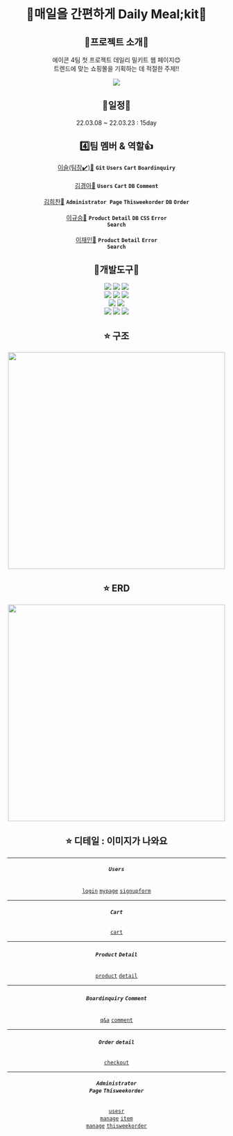 <div align="center">
  <h1> 🍚매일을 간편하게 Daily Meal;kit🍚 </h1>

## 📣프로젝트 소개📣
에이콘 4팀 첫 프로젝트 데일리 밀키트 웹 페이지😊
<br/>
트렌드에 맞는 쇼핑몰을 기획하는 데 적절한 주제!!
  
<img src="https://github.com/leegyuseung/milkit_web_page.project/blob/main/Project/src/main/webapp/resources/images2/%EB%B0%80%ED%82%A4%ED%8A%B8.png">

## 📆일정📆
  22.03.08 ~ 22.03.23 : 15day
  
## 4️⃣팀 멤버 & 역할👍
<a href="https://github.com/xerathul">이슬(팀장✔️)👧</a> <strong><code>Git</code></strong> <strong><code>Users</code></strong> <strong><code>Cart</code></strong>
  <strong><code>Boardinquiry</code></strong>
<br/><br/>
<a href="https://github.com/Kyeong-Ah">김경아👧</a> <strong><code>Users</code></strong> <strong><code>Cart</code></strong> <strong><code>DB</code></strong>
  <strong><code>Comment</code></strong>
<br/><br/>
<a href="https://github.com/gmlcks7575">김희찬👦</a> <strong><code>Administrator Page</code></strong> <strong><code>Thisweekorder</code></strong> <strong><code>DB</code></strong> <strong><code>Order</code></strong>
<br/><br/>
<a href="https://github.com/leegyuseung">이규승👦</a> <strong><code>Product</code></strong> <strong><code>Detail</code></strong> <strong><code>DB</code></strong> <strong><code>CSS</code></strong> <strong><code>Error Search</code></strong>
<br/><br/>
<a href="https://github.com/Loyce0805">이재인👦</a> <strong><code>Product</code></strong> <strong><code>Detail</code></strong> <strong><code>Error Search</code></strong>
  
## 🔨개발도구🔨
<img src="https://img.shields.io/badge/Java-007396?style=flat-square&logo=Java&logoColor=white"/>
<img src="https://img.shields.io/badge/Spring-6DB33F?style=flat-square&logo=Spring&logoColor=white"/>  
<img src="https://img.shields.io/badge/MyBatis-000000?style=flat-square&logo=&logoColor=white"/>  
<br/>
<img src="https://img.shields.io/badge/JavaScript-F7DF1E?style=flat-square&logo=JavaScript&logoColor=white"/>
<img src="https://img.shields.io/badge/HTML5-E34F26?style=flat-square&logo=HTML5&logoColor=white"/>
<img src="https://img.shields.io/badge/Css3-1572B6?style=flat-square&logo=Css3&logoColor=white"/>
<br/>
<img src="https://img.shields.io/badge/Oracle-F80000?style=flat-square&logo=Oracle&logoColor=white"/>  
<img src="https://img.shields.io/badge/Eclipse IDE-2C2255?style=flat-square&logo=Eclipse IDE&logoColor=white"/>  
<br/>
<img src="https://img.shields.io/badge/Bootstrap-7952B3?style=flat-square&logo=Bootstrap&logoColor=white"/>  
<img src="https://img.shields.io/badge/Discord-5865F2?style=flat-square&logo=Discord&logoColor=white"/>  
<img src="https://img.shields.io/badge/GitHub-181717?style=flat-square&logo=GitHub&logoColor=white"/>  

## ⭐ 구조
  
  <img width="500" src="https://github.com/leegyuseung/milkit_web_page.project/blob/main/Project/src/main/webapp/resources/images2/%EA%B5%AC%EC%A1%B0.png">
  
## ⭐ ERD
  
  <img width="500" src="https://github.com/leegyuseung/milkit_web_page.project/blob/main/Project/src/main/webapp/resources/images2/RDB.png">
  
## ⭐ 디테일 : 이미지가 나와요
***
###### <strong><code>Users</code></strong> 
  <a href="https://github.com/leegyuseung/milkit_web_page.project/blob/main/Project/src/main/webapp/resources/images2/login.png" ><code>login</code></a>
  <a href="https://github.com/leegyuseung/milkit_web_page.project/blob/main/Project/src/main/webapp/resources/images2/mypage.png" ><code>mypage</code></a>
  <a href="https://github.com/leegyuseung/milkit_web_page.project/blob/main/Project/src/main/webapp/resources/images2/signupform.png" ><code>signupform</code></a>
*** 
###### <strong><code>Cart</code></strong>
  <a href="https://github.com/leegyuseung/milkit_web_page.project/blob/main/Project/src/main/webapp/resources/images2/car.png" ><code>cart</code></a>
***
###### <strong><code>Product</code></strong> <strong><code>Detail</code></strong>
  <a href="https://github.com/leegyuseung/milkit_web_page.project/blob/main/Project/src/main/webapp/resources/images2/Product.png" ><code>product</code></a>
  <a href="https://github.com/leegyuseung/milkit_web_page.project/blob/main/Project/src/main/webapp/resources/images2/Product detail.png" ><code>detail</code></a>
***
###### <strong><code>Boardinquiry</code></strong> <strong><code>Comment</code></strong>
  <a href="https://github.com/leegyuseung/milkit_web_page.project/blob/main/Project/src/main/webapp/resources/images2/Q&A.png" ><code>q&a</code></a>
  <a href="https://github.com/leegyuseung/milkit_web_page.project/blob/main/Project/src/main/webapp/resources/images2/Comment.png" ><code>comment</code></a>
***
###### <strong><code>Order</code></strong> <strong><code>detail</code></strong>
  <a href="https://github.com/leegyuseung/milkit_web_page.project/blob/main/Project/src/main/webapp/resources/images2/checkoutform.png" ><code>checkout</code></a>
***
###### <strong><code>Administrator Page</code></strong> <strong><code>Thisweekorder</code></strong>
  <a href="https://github.com/leegyuseung/milkit_web_page.project/blob/main/Project/src/main/webapp/resources/images2/ad user.png" ><code>usesr manage</code></a>
  <a href="https://github.com/leegyuseung/milkit_web_page.project/blob/main/Project/src/main/webapp/resources/images2Ad item.png" ><code>item manage</code></a>
  <a href="https://github.com/leegyuseung/milkit_web_page.project/blob/main/Project/src/main/webapp/resources/images2/thisweek.png" ><code>thisweekorder</code></a>
</div>
